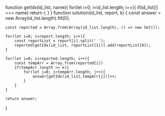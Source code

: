function getIdx(id_list, name){
    for(let i=0; i<id_list.length; i++){
        if(id_list[i] === name) return i;
    }
}
function solution(id_list, report, k) {
    const answer = new Array(id_list.length).fill(0);
    
    const reported = Array.from(Array(id_list.length), () => new Set());
 
    for(let i=0; i<report.length; i++){
        const reportList = report[i].split(' ');
        reported[getIdx(id_list, reportList[1])].add(reportList[0]);
    }
    
    for(let i=0; i<reported.length; i++){
        const tempArr = Array.from(reported[i])
        if(tempArr.length >= k){
            for(let j=0; j<tempArr.length; j++){
                answer[getIdx(id_list,tempArr[j])]++;
            }
        }
    }
    
    return answer;
}